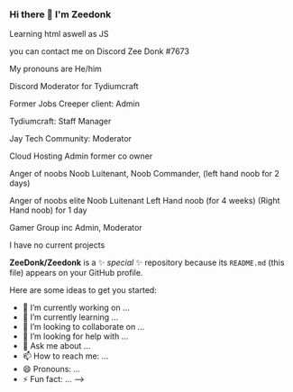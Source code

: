### Hi there 👋 I'm Zeedonk 
Learning html aswell as JS

you can contact me on Discord Zee Donk #7673

My pronouns are He/him

Discord Moderator for Tydiumcraft

Former Jobs
Creeper client: Admin

Tydiumcraft: Staff Manager

Jay Tech Community: Moderator

Cloud Hosting Admin former co owner

Anger of noobs  Noob Luitenant, Noob Commander, (left hand noob for 2 days)

Anger of noobs elite  Noob Luitenant Left Hand noob (for 4 weeks) (Right Hand noob) for 1 day

Gamer Group inc Admin, Moderator 

I have no current projects

**ZeeDonk/Zeedonk** is a ✨ _special_ ✨ repository because its `README.md` (this file) appears on your GitHub profile.

Here are some ideas to get you started:

- 🔭 I’m currently working on ...
- 🌱 I’m currently learning ...
- 👯 I’m looking to collaborate on ...
- 🤔 I’m looking for help with ...
- 💬 Ask me about ...
- 📫 How to reach me: ...
- 😄 Pronouns: ...
- ⚡ Fun fact: ...
-->
